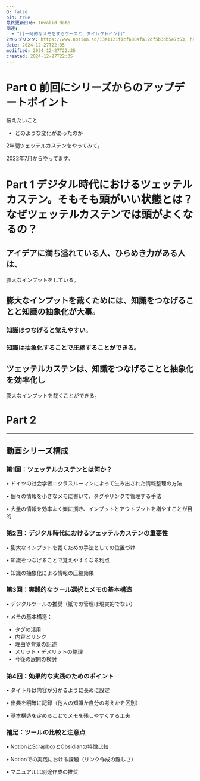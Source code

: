 ```yaml
---
Q: false
pin: true
最終更新日時: Invalid date
関連:
  - "[[一時的なメモをするケースと、ダイレクトイン]]"
2ホップリンク: https://www.notion.so/13a1121f1cf680afa12df5b3db5e7d53, https://www.notion.so/9e149cc4e75744ba8873064637fa9099
date: 2024-12-27T22:35
modified: 2024-12-27T22:35
created: 2024-12-27T22:35
---
```

  

  

  

# Part 0 前回にシリーズからのアップデートポイント

伝えたいこと

- どのような変化があったのか

  

2年間ツェッテルカステンをやってみて。

2022年7月からやってます。

  

  

  

  

  

# Part 1 デジタル時代におけるツェッテルカステン。そもそも頭がいい状態とは？なぜツェッテルカステンでは頭がよくなるの？

  

## アイデアに満ち溢れている人、ひらめき力がある人は、  
膨大なインプットをしている。  

  

## 膨大なインプットを裁くためには、知識をつなげることと知識の抽象化が大事。

  

  

### 知識はつなげると覚えやすい。

  

### 知識は抽象化することで圧縮することができる。

  

  

  

## ツェッテルカステンは、知識をつなげることと抽象化を効率化し  
膨大なインプットを裁くことができる。  

  

  

  

  

# Part 2

  

  

  

---

  

## 動画シリーズ構成

### 第1回：ツェッテルカステンとは何か？

• ドイツの社会学者ニクラスルーマンによって生み出された情報整理の方法

• 個々の情報を小さなメモに書いて、タグやリンクで管理する手法

• 大量の情報を効率よく楽に捌き、インプットとアウトプットを増やすことが目的

### 第2回：デジタル時代におけるツェッテルカステンの重要性

• 膨大なインプットを裁くための手法としての位置づけ

• 知識をつなげることで覚えやすくなる利点

• 知識の抽象化による情報の圧縮効果

### 第3回：実践的なツール選択とメモの基本構造

• デジタルツールの推奨（紙での管理は現実的でない）

• メモの基本構造：

- タグの活用
- 内容とリンク
- 理由や背景の記述
- メリット・デメリットの整理
- 今後の展開の検討

### 第4回：効果的な実践のためのポイント

• タイトルは内容が分かるように長めに設定

• 出典を明確に記録（他人の知識か自分の考えかを区別）

• 基本構造を定めることでメモを残しやすくする工夫

### 補足：ツールの比較と注意点

• NotionとScrapboxとObsidianの特徴比較

• Notionでの実践における課題（リンク作成の難しさ）

• マニュアルは別途作成の推奨